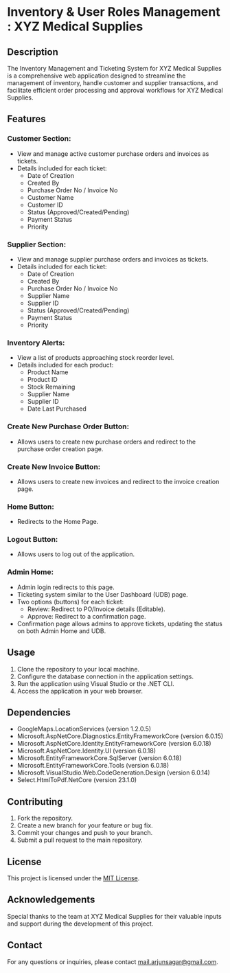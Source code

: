 # Inventory & User Roles Management : XYZ Medical Supplies



## Description

The Inventory Management and Ticketing System for XYZ Medical Supplies is a comprehensive web application designed to streamline the management of inventory, handle customer and supplier transactions, and facilitate efficient order processing and approval workflows for XYZ Medical Supplies.

## Features

### Customer Section:

- View and manage active customer purchase orders and invoices as tickets.
- Details included for each ticket:
  - Date of Creation
  - Created By
  - Purchase Order No / Invoice No
  - Customer Name
  - Customer ID
  - Status (Approved/Created/Pending)
  - Payment Status
  - Priority

### Supplier Section:

- View and manage supplier purchase orders and invoices as tickets.
- Details included for each ticket:
  - Date of Creation
  - Created By
  - Purchase Order No / Invoice No
  - Supplier Name
  - Supplier ID
  - Status (Approved/Created/Pending)
  - Payment Status
  - Priority

### Inventory Alerts:

- View a list of products approaching stock reorder level.
- Details included for each product:
  - Product Name
  - Product ID
  - Stock Remaining
  - Supplier Name
  - Supplier ID
  - Date Last Purchased

### Create New Purchase Order Button:

- Allows users to create new purchase orders and redirect to the purchase order creation page.

### Create New Invoice Button:

- Allows users to create new invoices and redirect to the invoice creation page.

### Home Button:

- Redirects to the Home Page.

### Logout Button:

- Allows users to log out of the application.

### Admin Home:

- Admin login redirects to this page.
- Ticketing system similar to the User Dashboard (UDB) page.
- Two options (buttons) for each ticket:
  - Review: Redirect to PO/Invoice details (Editable).
  - Approve: Redirect to a confirmation page.
- Confirmation page allows admins to approve tickets, updating the status on both Admin Home and UDB.

## Usage

1. Clone the repository to your local machine.
2. Configure the database connection in the application settings.
3. Run the application using Visual Studio or the .NET CLI.
4. Access the application in your web browser.

## Dependencies

- GoogleMaps.LocationServices (version 1.2.0.5)
- Microsoft.AspNetCore.Diagnostics.EntityFrameworkCore (version 6.0.15)
- Microsoft.AspNetCore.Identity.EntityFrameworkCore (version 6.0.18)
- Microsoft.AspNetCore.Identity.UI (version 6.0.18)
- Microsoft.EntityFrameworkCore.SqlServer (version 6.0.18)
- Microsoft.EntityFrameworkCore.Tools (version 6.0.18)
- Microsoft.VisualStudio.Web.CodeGeneration.Design (version 6.0.14)
- Select.HtmlToPdf.NetCore (version 23.1.0)

## Contributing

1. Fork the repository.
2. Create a new branch for your feature or bug fix.
3. Commit your changes and push to your branch.
4. Submit a pull request to the main repository.

## License

This project is licensed under the [MIT License](LICENSE).

## Acknowledgements

Special thanks to the team at XYZ Medical Supplies for their valuable inputs and support during the development of this project.

## Contact

For any questions or inquiries, please contact [mail.arjunsagar@gmail.com](mailto:mail.arjunsagar@gmail.com).
